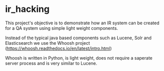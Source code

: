 # ir_hacking
This project's objective is to demonstrate how an IR system can be created for a QA system using simple light weight components.

Instead of the typical java based components such as Lucene, Solr and Elasticsearch we use the Whoosh project (https://whoosh.readthedocs.io/en/latest/intro.html)

Whoosh is written in Python, is light weight, does not require a saperate server process and is very similar to Lucene.

